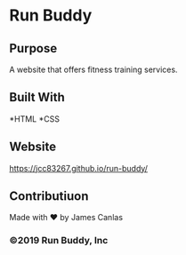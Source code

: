 # Run Buddy

## Purpose 
A website that offers fitness training services.

## Built With
*HTML
*CSS

## Website
https://jcc83267.github.io/run-buddy/

## Contributiuon
Made with ❤️ by James Canlas

### ©️2019 Run Buddy, Inc 